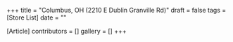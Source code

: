+++
title = "Columbus, OH (2210 E Dublin Granville Rd)"
draft = false
tags = [Store List]
date = ""

[Article]
contributors = []
gallery = []
+++